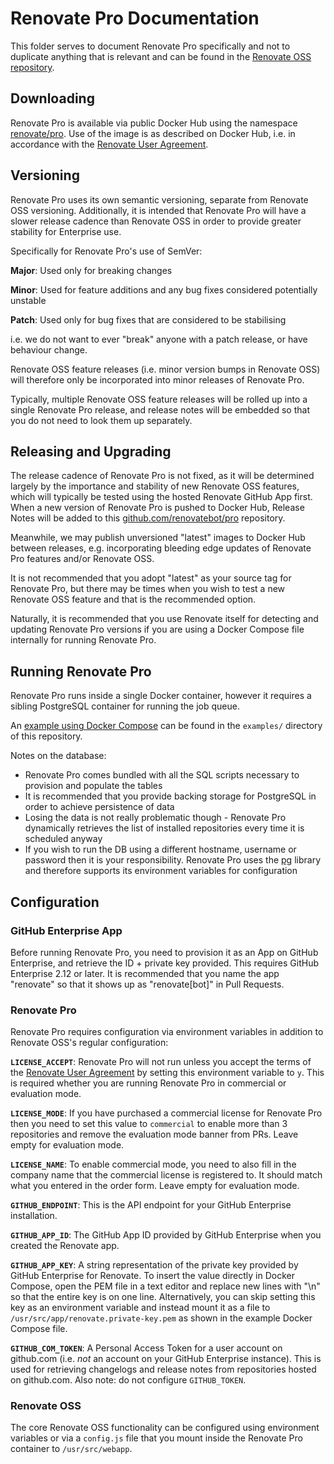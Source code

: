 # Renovate Pro Documentation

This folder serves to document Renovate Pro specifically and not to duplicate anything that is relevant and can be found in the [Renovate OSS repository](https://github.com/renovateapp/renovate).

## Downloading

Renovate Pro is available via public Docker Hub using the namespace [renovate/pro](https://hub.docker.com/r/renovate/pro/). 
Use of the image is as described on Docker Hub, i.e. in accordance with the [Renovate User Agreement](https://renovatebot.com/user-agreement).

## Versioning

Renovate Pro uses its own semantic versioning, separate from Renovate OSS versioning. 
Additionally, it is intended that Renovate Pro will have a slower release cadence than Renovate OSS in order to provide greater stability for Enterprise use.

Specifically for Renovate Pro's use of SemVer:

**Major**: Used only for breaking changes

**Minor**: Used for feature additions and any bug fixes considered potentially unstable

**Patch**: Used only for bug fixes that are considered to be stabilising

i.e. we do not want to ever "break" anyone with a patch release, or have behaviour change. 

Renovate OSS feature releases (i.e. minor version bumps in Renovate OSS) will therefore only be incorporated into minor releases of Renovate Pro.

Typically, multiple Renovate OSS feature releases will be rolled up into a single Renovate Pro release, and release notes will be embedded so that you do not need to look them up separately.

## Releasing and Upgrading

The release cadence of Renovate Pro is not fixed, as it will be determined largely by the importance and stability of new Renovate OSS features, which will typically be tested using the hosted Renovate GitHub App first.
When a new version of Renovate Pro is pushed to Docker Hub, Release Notes will be added to this [github.com/renovatebot/pro](https://github.com/renovatebot/pro) repository.

Meanwhile, we may publish unversioned "latest" images to Docker Hub between releases, e.g. incorporating bleeding edge updates of Renovate Pro features and/or Renovate OSS.

It is not recommended that you adopt "latest" as your source tag for Renovate Pro, but there may be times when you wish to test a new Renovate OSS feature and that is the recommended option.

Naturally, it is recommended that you use Renovate itself for detecting and updating Renovate Pro versions if you are using a Docker Compose file internally for running Renovate Pro.

## Running Renovate Pro

Renovate Pro runs inside a single Docker container, however it requires a sibling PostgreSQL container for running the job queue.

An [example using Docker Compose](https://github.com/renovatebot/pro/blob/master/examples/docker-compose.yml) can be found in the `examples/` directory of this repository.

Notes on the database:

- Renovate Pro comes bundled with all the SQL scripts necessary to provision and populate the tables
- It is recommended that you provide backing storage for PostgreSQL in order to achieve persistence of data
- Losing the data is not really problematic though - Renovate Pro dynamically retrieves the list of installed repositories every time it is scheduled anyway
- If you wish to run the DB using a different hostname, username or password then it is your responsibility. Renovate Pro uses the [pg](https://www.npmjs.com/package/pg) library and therefore supports its environment variables for configuration

## Configuration

### GitHub Enterprise App

Before running Renovate Pro, you need to provision it as an App on GitHub Enterprise, and retrieve the ID + private key provided. This requires GitHub Enterprise 2.12 or later. It is recommended that you name the app "renovate" so that it shows up as "renovate[bot]" in Pull Requests.

### Renovate Pro

Renovate Pro requires configuration via environment variables in addition to Renovate OSS's regular configuration:

**`LICENSE_ACCEPT`**: Renovate Pro will not run unless you accept the terms of the [Renovate User Agreement](https://renovatebot.com/user-agreement) by setting this environment variable to `y`. This is required whether you are running Renovate Pro in commercial or evaluation mode.

**`LICENSE_MODE`**: If you have purchased a commercial license for Renovate Pro then you need to set this value to `commercial` to enable more than 3 repositories and remove the evaluation mode banner from PRs. Leave empty for evaluation mode.

**`LICENSE_NAME`**: To enable commercial mode, you need to also fill in the company name that the commercial license is registered to. It should match what you entered in the order form. Leave empty for evaluation mode.

**`GITHUB_ENDPOINT`**: This is the API endpoint for your GitHub Enterprise installation.

**`GITHUB_APP_ID`**: The GitHub App ID provided by GitHub Enterprise when you created the Renovate app.

**`GITHUB_APP_KEY`**: A string representation of the private key provided by GitHub Enterprise for Renovate. To insert the value directly in Docker Compose, open the PEM file in a text editor and replace new lines with "\n" so that the entire key is on one line. Alternatively, you can skip setting this key as an environment variable and instead mount it as a file to `/usr/src/app/renovate.private-key.pem` as shown in the example Docker Compose file.

**`GITHUB_COM_TOKEN`**: A Personal Access Token for a user account on github.com (i.e. *not* an account on your GitHub Enterprise instance). This is used for retrieving changelogs and release notes from repositories hosted on github.com. Also note: do not configure `GITHUB_TOKEN`.

### Renovate OSS

The core Renovate OSS functionality can be configured using environment variables or via a `config.js` file that you mount inside the Renovate Pro container to `/usr/src/webapp`.
